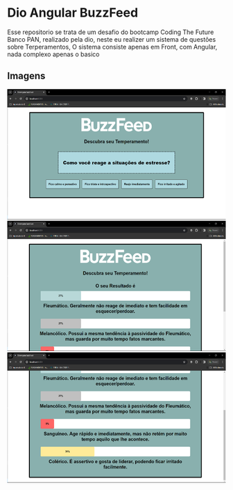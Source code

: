 # Dio Angular BuzzFeed

Esse repositorio se trata de um desafio do bootcamp Coding The Future Banco PAN,
realizado pela dio, neste eu realizer um sistema de questões sobre Terperamentos,
O sistema consiste apenas em Front, com Angular, nada complexo apenas o basico

## Imagens

<img src="/src/assets/imgs/Captura de tela 2023-12-16 172409.png" alt="Imagem" width="900" height="300">
<img src="/src/assets/imgs/Captura de tela 2023-12-16 172428.png" alt="Imagem" width="900" height="300">
<img src="/src/assets/imgs/Captura de tela 2023-12-16 172436.png" alt="Imagem" width="900" height="300">
